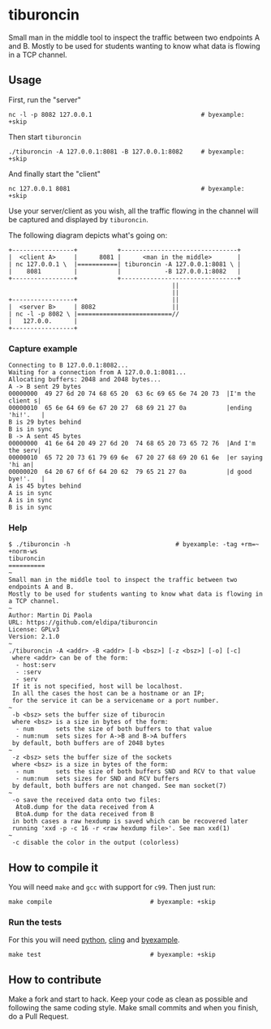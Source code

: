 # tiburoncin

Small man in the middle tool to inspect the traffic between two endpoints A and B.
Mostly to be used for students wanting to know what data is flowing in a TCP channel.

## Usage

First, run the "server"

```shell
nc -l -p 8082 127.0.0.1                              # byexample: +skip
```

Then start ``tiburoncin``

```shell
./tiburoncin -A 127.0.0.1:8081 -B 127.0.0.1:8082     # byexample: +skip
```

And finally start the "client"

```shell
nc 127.0.0.1 8081                                    # byexample: +skip
```

Use your server/client as you wish, all the traffic flowing in
the channel will be captured and displayed by ``tiburoncin``.

The following diagram depicts what's going on:

```
+-----------------+           +--------------------------------+
|  <client A>     |      8081 |      <man in the middle>       |
| nc 127.0.0.1 \  |===========| tiburoncin -A 127.0.0.1:8081 \ |
|    8081         |           |            -B 127.0.0.1:8082   |
+-----------------+           +--------------------------------+
                                             ||
                                             ||
+-----------------+                          ||
|  <server B>     | 8082                     ||
| nc -l -p 8082 \ |==========================//
|   127.0.0.      |
+-----------------+
```

### Capture example

```
Connecting to B 127.0.0.1:8082...
Waiting for a connection from A 127.0.0.1:8081...
Allocating buffers: 2048 and 2048 bytes...
A -> B sent 29 bytes
00000000  49 27 6d 20 74 68 65 20  63 6c 69 65 6e 74 20 73  |I'm the client s|
00000010  65 6e 64 69 6e 67 20 27  68 69 21 27 0a           |ending 'hi!'.   |
B is 29 bytes behind
B is in sync
B -> A sent 45 bytes
00000000  41 6e 64 20 49 27 6d 20  74 68 65 20 73 65 72 76  |And I'm the serv|
00000010  65 72 20 73 61 79 69 6e  67 20 27 68 69 20 61 6e  |er saying 'hi an|
00000020  64 20 67 6f 6f 64 20 62  79 65 21 27 0a           |d good bye!'.   |
A is 45 bytes behind
A is in sync
A is in sync
B is in sync
```

### Help

```shell
$ ./tiburoncin -h                             # byexample: -tag +rm=~ +norm-ws
tiburoncin
==========
~
Small man in the middle tool to inspect the traffic between two endpoints A and B.
Mostly to be used for students wanting to know what data is flowing in a TCP channel.
~
Author: Martin Di Paola
URL: https://github.com/eldipa/tiburoncin
License: GPLv3
Version: 2.1.0
~
./tiburoncin -A <addr> -B <addr> [-b <bsz>] [-z <bsz>] [-o] [-c]
 where <addr> can be of the form:
  - host:serv
  - :serv
  - serv
 If it is not specified, host will be localhost.
 In all the cases the host can be a hostname or an IP;
 for the service it can be a servicename or a port number.
~
 -b <bsz> sets the buffer size of tiburocin
 where <bsz> is a size in bytes of the form:
  - num      sets the size of both buffers to that value
  - num:num  sets sizes for A->B and B->A buffers
 by default, both buffers are of 2048 bytes
~
 -z <bsz> sets the buffer size of the sockets
 where <bsz> is a size in bytes of the form:
  - num      sets the size of both buffers SND and RCV to that value
  - num:num  sets sizes for SND and RCV buffers
 by default, both buffers are not changed. See man socket(7)
~
 -o save the received data onto two files:
  AtoB.dump for the data received from A
  BtoA.dump for the data received from B
 in both cases a raw hexdump is saved which can be recovered later
 running 'xxd -p -c 16 -r <raw hexdump file>'. See man xxd(1)
~
 -c disable the color in the output (colorless)

```

## How to compile it

You will need ``make`` and ``gcc`` with support for ``c99``. Then just run:

```shell
make compile                           # byexample: +skip
```

### Run the tests

For this you will need [python](https://www.python.org/downloads/),
[cling](https://github.com/root-project/cling) and
[byexample](https://byexamples.github.io/byexample/).

```shell
make test                              # byexample: +skip
```

## How to contribute

Make a fork and start to hack.
Keep your code as clean as possible and following the same coding style.
Make small commits and when you finish, do a Pull Request.
